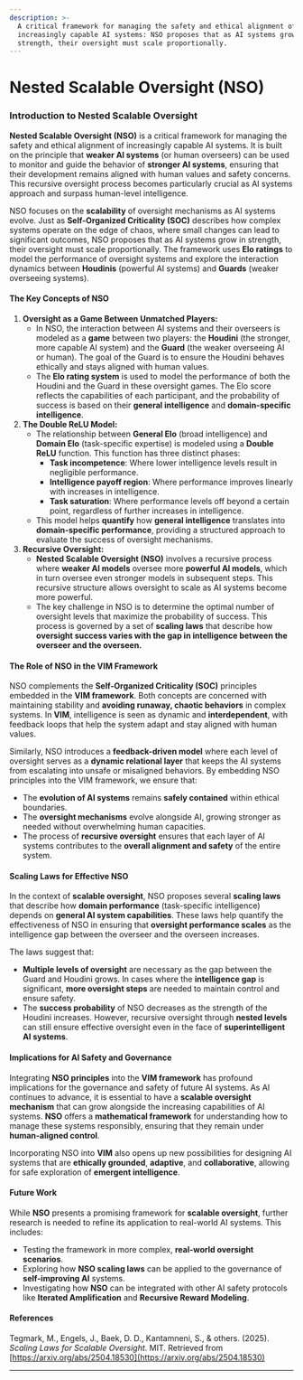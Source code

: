 ```yaml
---
description: >-
  A critical framework for managing the safety and ethical alignment of
  increasingly capable AI systems: NSO proposes that as AI systems grow in
  strength, their oversight must scale proportionally.
---
```


# Nested Scalable Oversight (NSO)

### Introduction to Nested Scalable Oversight

**Nested Scalable Oversight (NSO)** is a critical framework for managing the safety and ethical alignment of increasingly capable AI systems. It is built on the principle that **weaker AI systems** (or human overseers) can be used to monitor and guide the behavior of **stronger AI systems**, ensuring that their development remains aligned with human values and safety concerns. This recursive oversight process becomes particularly crucial as AI systems approach and surpass human-level intelligence.

NSO focuses on the **scalability** of oversight mechanisms as AI systems evolve. Just as **Self-Organized Criticality (SOC)** describes how complex systems operate on the edge of chaos, where small changes can lead to significant outcomes, NSO proposes that as AI systems grow in strength, their oversight must scale proportionally. The framework uses **Elo ratings** to model the performance of oversight systems and explore the interaction dynamics between **Houdinis** (powerful AI systems) and **Guards** (weaker overseeing systems).

#### The Key Concepts of NSO

1. **Oversight as a Game Between Unmatched Players:**
   * In NSO, the interaction between AI systems and their overseers is modeled as a **game** between two players: the **Houdini** (the stronger, more capable AI system) and the **Guard** (the weaker overseeing AI or human). The goal of the Guard is to ensure the Houdini behaves ethically and stays aligned with human values.
   * The **Elo rating system** is used to model the performance of both the Houdini and the Guard in these oversight games. The Elo score reflects the capabilities of each participant, and the probability of success is based on their **general intelligence** and **domain-specific intelligence**.
2. **The Double ReLU Model:**
   * The relationship between **General Elo** (broad intelligence) and **Domain Elo** (task-specific expertise) is modeled using a **Double ReLU** function. This function has three distinct phases:
     * **Task incompetence**: Where lower intelligence levels result in negligible performance.
     * **Intelligence payoff region**: Where performance improves linearly with increases in intelligence.
     * **Task saturation**: Where performance levels off beyond a certain point, regardless of further increases in intelligence.
   * This model helps **quantify** how **general intelligence** translates into **domain-specific performance**, providing a structured approach to evaluate the success of oversight mechanisms.
3. **Recursive Oversight:**
   * **Nested Scalable Oversight (NSO)** involves a recursive process where **weaker AI models** oversee more **powerful AI models**, which in turn oversee even stronger models in subsequent steps. This recursive structure allows oversight to scale as AI systems become more powerful.
   * The key challenge in NSO is to determine the optimal number of oversight levels that maximize the probability of success. This process is governed by a set of **scaling laws** that describe how **oversight success varies with the gap in intelligence between the overseer and the overseen.**

#### The Role of NSO in the VIM Framework

NSO complements the **Self-Organized Criticality (SOC)** principles embedded in the **VIM framework**. Both concepts are concerned with maintaining stability and **avoiding runaway, chaotic behaviors** in complex systems. In **VIM**, intelligence is seen as dynamic and **interdependent**, with feedback loops that help the system adapt and stay aligned with human values.

Similarly, NSO introduces a **feedback-driven model** where each level of oversight serves as a **dynamic relational layer** that keeps the AI systems from escalating into unsafe or misaligned behaviors. By embedding NSO principles into the VIM framework, we ensure that:

* The **evolution of AI systems** remains **safely contained** within ethical boundaries.
* The **oversight mechanisms** evolve alongside AI, growing stronger as needed without overwhelming human capacities.
* The process of **recursive oversight** ensures that each layer of AI systems contributes to the **overall alignment and safety** of the entire system.

#### Scaling Laws for Effective NSO

In the context of **scalable oversight**, NSO proposes several **scaling laws** that describe how **domain performance** (task-specific intelligence) depends on **general AI system capabilities**. These laws help quantify the effectiveness of NSO in ensuring that **oversight performance scales** as the intelligence gap between the overseer and the overseen increases.

The laws suggest that:

* **Multiple levels of oversight** are necessary as the gap between the Guard and Houdini grows. In cases where the **intelligence gap** is significant, **more oversight steps** are needed to maintain control and ensure safety.
* The **success probability** of NSO decreases as the strength of the Houdini increases. However, recursive oversight through **nested levels** can still ensure effective oversight even in the face of **superintelligent AI systems**.

#### Implications for AI Safety and Governance

Integrating **NSO principles** into the **VIM framework** has profound implications for the governance and safety of future AI systems. As AI continues to advance, it is essential to have a **scalable oversight mechanism** that can grow alongside the increasing capabilities of AI systems. **NSO** offers a **mathematical framework** for understanding how to manage these systems responsibly, ensuring that they remain under **human-aligned control**.

Incorporating NSO into **VIM** also opens up new possibilities for designing AI systems that are **ethically grounded**, **adaptive**, and **collaborative**, allowing for safe exploration of **emergent intelligence**.

#### Future Work

While **NSO** presents a promising framework for **scalable oversight**, further research is needed to refine its application to real-world AI systems. This includes:

* Testing the framework in more complex, **real-world oversight scenarios**.
* Exploring how **NSO scaling laws** can be applied to the governance of **self-improving AI** systems.
* Investigating how **NSO** can be integrated with other AI safety protocols like **Iterated Amplification** and **Recursive Reward Modeling**.

#### References

Tegmark, M., Engels, J., Baek, D. D., Kantamneni, S., & others. (2025). _Scaling Laws for Scalable Oversight_. MIT. Retrieved from [https://arxiv.org/abs/2504.18530](https://arxiv.org/abs/2504.18530)

***
